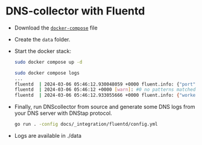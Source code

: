 
# DNS-collector with Fluentd

- Download the [`docker-compose`](https://github.com/dmachard/go-dnscollector/blob/doc_atags/docs/_integration/fluentd/docker-compose.yml) file

- Create the `data` folder.

- Start the docker stack:

    ```bash
    sudo docker compose up -d

    sudo docker compose logs
    ...
    fluentd  | 2024-03-06 05:46:12.930048059 +0000 fluent.info: {"port":24224,"bind":"0.0.0.0","message":"[input1] listening port port=24224 bind=\"0.0.0.0\""}
    fluentd  | 2024-03-06 05:46:12 +0000 [warn]: #0 no patterns matched tag="fluent.info"
    fluentd  | 2024-03-06 05:46:12.933055666 +0000 fluent.info: {"worker":0,"message":"fluentd worker is now running worker=0"}
    ```

- Finally, run DNScollector from source and generate some DNS logs from your DNS server with DNStap protocol.

    ```bash
    go run . -config docs/_integration/fluentd/config.yml
    ```

- Logs are available in ./data
